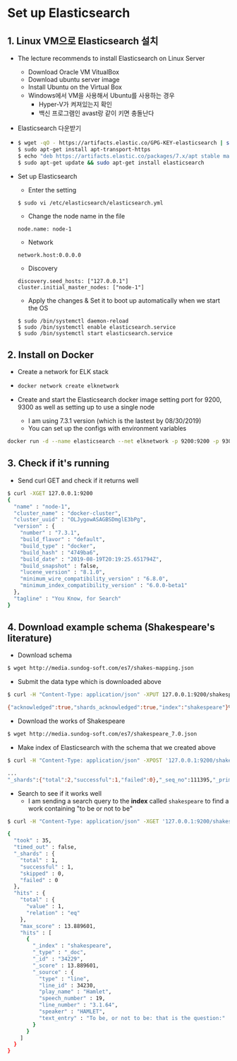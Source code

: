 # Set up Elasticsearch

## 1. Linux VM으로 Elasticsearch 설치

- The lecture recommends to install Elasticsearch on Linux Server

  - Download Oracle VM VitualBox 
  - Download ubuntu server image 
  - Install Ubuntu on the Virtual Box
  - Windows에서 VM을 사용해서 Ubuntu를 사용하는 경우
    - Hyper-V가 켜져있는지 확인
    - 백신 프로그램인 avast랑 같이 키면 충돌난다

- Elasticsearch 다운받기

- ```bash
  $ wget -qO - https://artifacts.elastic.co/GPG-KEY-elasticsearch | sudo apt-key add -
  $ sudo apt-get install apt-transport-https
  $ echo "deb https://artifacts.elastic.co/packages/7.x/apt stable main" | sudo tee -a /etc/apt/sources.list.d/elastic-7.x.list
  $ sudo apt-get update && sudo apt-get install elasticsearch
  ```

- Set up Elasticsearch 

  - Enter the setting 

  ```
  $ sudo vi /etc/elasticsearch/elasticsearch.yml
  ```

  - Change the node name in the file

  ```
  node.name: node-1
  ```

  - Network

  ```
  network.host:0.0.0.0
  ```

  - Discovery

  ```
  discovery.seed_hosts: ["127.0.0.1"]
  cluster.initial_master_nodes: ["node-1"]
  ```

  - Apply the changes & Set it to boot up automatically when we start the OS

  ```
  $ sudo /bin/systemctl daemon-reload
  $ sudo /bin/systemctl enable elasticsearch.service
  $ sudo /bin/systemctl start elasticsearch.service
  ```

  

## 2. Install on Docker

- Create a network for ELK stack

- ```bash
  docker network create elknetwork
  ```

- Create and start the Elasticsearch docker image setting port for 9200, 9300 as well as setting up to use a single node

  - I am using 7.3.1 version (which is the lastest by 08/30/2019)
  - You can set up the configs with environment variables

```bash
docker run -d --name elasticsearch --net elknetwork -p 9200:9200 -p 9300:9300 -e "discovery.type=single-node" -e "node.name=node-1" elasticsearch:7.3.1
```



## 3. Check if it's running

- Send curl GET and check if it returns well

```bash
$ curl -XGET 127.0.0.1:9200
{
  "name" : "node-1",
  "cluster_name" : "docker-cluster",
  "cluster_uuid" : "OLJygowASAGBSDmglE3bPg",
  "version" : {
    "number" : "7.3.1",
    "build_flavor" : "default",
    "build_type" : "docker",
    "build_hash" : "4749ba6",
    "build_date" : "2019-08-19T20:19:25.651794Z",
    "build_snapshot" : false,
    "lucene_version" : "8.1.0",
    "minimum_wire_compatibility_version" : "6.8.0",
    "minimum_index_compatibility_version" : "6.0.0-beta1"
  },
  "tagline" : "You Know, for Search"
}
```



##  4. Download example schema (Shakespeare's literature)

- Download schema

```bash
$ wget http://media.sundog-soft.com/es7/shakes-mapping.json
```

- Submit the data type which is downloaded above

```bash
$ curl -H "Content-Type: application/json" -XPUT 127.0.0.1:9200/shakespeare --data-binary @shakes-mapping.json

{"acknowledged":true,"shards_acknowledged":true,"index":"shakespeare"}%
```

- Download the works of Shakespeare

```bash
$ wget http://media.sundog-soft.com/es7/shakespeare_7.0.json
```

- Make index of Elasticsearch with the schema that we created above

```bash
$ curl -H "Content-Type: application/json" -XPOST '127.0.0.1:9200/shakespeare/_bulk' --data-binary @shakespeare_7.0.json

...
"_shards":{"total":2,"successful":1,"failed":0},"_seq_no":111395,"_primary_term":1,"status":201}
```

- Search to see if it works well
  - I am sending a search query to the **index** called `shakespeare` to find a work containing "to be or not to be"

```bash
$ curl -H "Content-Type: application/json" -XGET '127.0.0.1:9200/shakespeare/_search?pretty' -d '{"query" : {"match_phrase" : {"text_entry" : "to be or not to be"}}}'

{
  "took" : 35,
  "timed_out" : false,
  "_shards" : {
    "total" : 1,
    "successful" : 1,
    "skipped" : 0,
    "failed" : 0
  },
  "hits" : {
    "total" : {
      "value" : 1,
      "relation" : "eq"
    },
    "max_score" : 13.889601,
    "hits" : [
      {
        "_index" : "shakespeare",
        "_type" : "_doc",
        "_id" : "34229",
        "_score" : 13.889601,
        "_source" : {
          "type" : "line",
          "line_id" : 34230,
          "play_name" : "Hamlet",
          "speech_number" : 19,
          "line_number" : "3.1.64",
          "speaker" : "HAMLET",
          "text_entry" : "To be, or not to be: that is the question:"
        }
      }
    ]
  }
}
```



